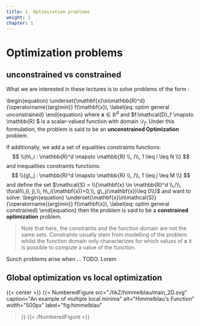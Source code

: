 ```yaml
---
title: 1. Optimization problems
weight: 1
chapter: 1
---
```

# Optimization problems


## unconstrained vs constrained

What we are interested in these lectures is to solve problems of the form :

\begin{equation}
  \underset{\mathbf{x}\in\mathbb{R}^d}{\operatorname{(arg)min}} f(\mathbf{x}),
  \label{eq: optim general unconstrained}
\end{equation}
where $\mathbf{x}\in\mathbb{R}^d$ and $f:\mathcal{D}_f \mapsto \mathbb{R} $ is a scalar-valued function with domain $\mathcal{D}_f$. Under this formulation, the problem is said to be an **unconstrained Optimization**  problem.

If additionally, we add a set of equalities constraints functions:
$$
\\{h\_i : \mathbb{R}^d \mapsto \mathbb{R} \\, /\\,   1 \leq i \leq N    \\}
$$
and inequalities constraints functions:
$$
\\{g\_j : \mathbb{R}^d \mapsto \mathbb{R} \\, /\\,  1 \leq j \leq M  \\}
$$
and define the set $\mathcal{S} = \\{\mathbf{x} \in \mathbb{R}^d \\,/\\, \forall\\,(i, j),\\, h\_i(\mathbf{x})=0,\\, g\_j(\mathbf{x})\leq 0\\}$ and want to solve:
\begin{equation}
  \underset{\mathbf{x}\in\mathcal{S}}{\operatorname{(arg)min}} f(\mathbf{x}),
  \label{eq: optim general constrained}
\end{equation}
then the problem is said to be a **constrained optimization** problem.

> Note that here, the constraints and the function domain are not the same sets. Constraints usually stem from modelling of the problem whilst the function domain only characterizes for which values of $\mathbf{x}$ it is possible to compute a value of the function.

Sunch problems arise when ...
TODO. Lorem 

## Global optimization vs local optimization

{{< center >}}
{{< NumberedFigure
  src="./tikZ/himmelblau/main_2D.svg"
  caption="An example of multiple local minima"
  alt="Himmelblau's Function"
  width="500px"
  label="fig:himmelblau"
>}}
{{< /NumberedFigure >}}


